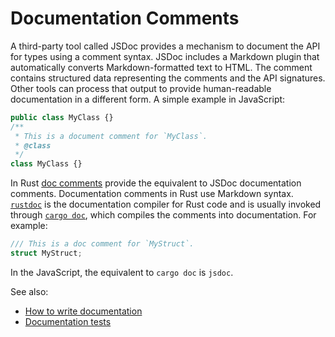 # Documentation Comments

A third-party tool called JSDoc provides a mechanism to document the API for types using a comment syntax. JSDoc includes a Markdown plugin that automatically converts Markdown-formatted text to HTML. The comment contains
structured data representing the comments and the API signatures. Other tools
can process that output to provide human-readable documentation in a different
form. A simple example in JavaScript:

```js
public class MyClass {}
/**
 * This is a document comment for `MyClass`.
 * @class
 */
class MyClass {}
```

In Rust [doc comments] provide the equivalent to JSDoc documentation comments.
Documentation comments in Rust use Markdown syntax. [`rustdoc`][rustdoc] is the
documentation compiler for Rust code and is usually invoked through [`cargo
doc`][cargo doc], which compiles the comments into documentation. For example:

```rust
/// This is a doc comment for `MyStruct`.
struct MyStruct;
```

In the JavaScript, the equivalent to `cargo doc` is `jsdoc`.

See also:

- [How to write documentation]
- [Documentation tests]

[doc comments]: https://doc.rust-lang.org/rust-by-example/meta/doc.html
[rustdoc]: https://doc.rust-lang.org/rustdoc/index.html
[cargo doc]: https://doc.rust-lang.org/cargo/commands/cargo-doc.html
[How to write documentation]: https://doc.rust-lang.org/rustdoc/how-to-write-documentation.html
[documentation tests]: https://doc.rust-lang.org/rustdoc/write-documentation/documentation-tests.html
